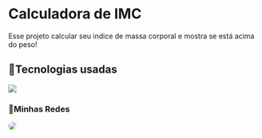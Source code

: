 # Calculadora de IMC
Esse projeto calcular seu indice de massa corporal e mostra se está acima do peso!


## 🔨Tecnologias usadas

![](https://skillicons.dev/icons?i=js,html,css)


 ### 🔔Minhas Redes

<a href="https://www.linkedin.com/in/igorsobral-dev/" target="_blank"><img src="https://img.shields.io/badge/-LinkedIn-%230077B5?style=for-the-badge&logo=linkedin&logoColor=white" style="border-radius: 20px" target="_blank"></a>
